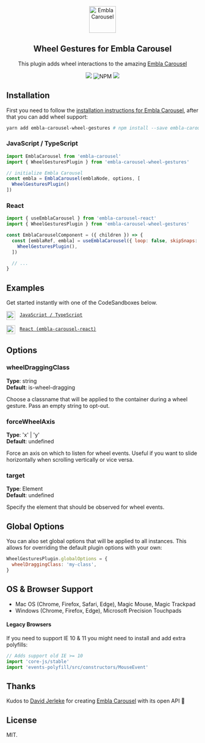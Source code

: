 <p align="center">
  <a href="https://github.com/davidjerleke/embla-carousel" target="_blank"><img width="70" height="70" src="/assets/embla-logo.svg" alt="Embla Carousel"></a>
</p>
<h2 align="center">Wheel Gestures for Embla Carousel</h2>

<p align="center">
  This plugin adds wheel interactions to the amazing
  <a href="https://github.com/davidjerleke/embla-carousel">Embla Carousel</a>
</p>

<p align="center">
  <a href="https://www.npmjs.com/package/embla-carousel-wheel-gestures" target="_blank">
    <img src="https://img.shields.io/npm/v/embla-carousel-wheel-gestures.svg"
  /></a>
  
  <img alt="NPM" src="https://img.shields.io/npm/l/embla-carousel-wheel-gestures">
  
  <a href="https://bundlephobia.com/result?p=embla-carousel-wheel-gestures@1.0.2" target="_blank">
    <img
      src="https://img.shields.io/bundlephobia/minzip/embla-carousel-wheel-gestures?color=%234c1&label=gzip%20size"
    />
  </a>
</p>

## Installation

First you need to follow the [installation instructions for Embla Carousel](https://github.com/davidcetinkaya/embla-carousel#installation), after that you can add wheel support:

```sh
yarn add embla-carousel-wheel-gestures # npm install --save embla-carousel-wheel-gestures
```

### JavaScript / TypeScript

```js
import EmblaCarousel from 'embla-carousel'
import { WheelGesturesPlugin } from 'embla-carousel-wheel-gestures'

// initialize Embla Carousel
const embla = EmblaCarousel(emblaNode, options, [
  WheelGesturesPlugin()
])
```

### React

```js
import { useEmblaCarousel } from 'embla-carousel-react'
import { WheelGesturesPlugin } from 'embla-carousel-wheel-gestures'

const EmblaCarouselComponent = ({ children }) => {
  const [emblaRef, embla] = useEmblaCarousel({ loop: false, skipSnaps: false }, [
    WheelGesturesPlugin(),
  ])

  // ...
}
```

## Examples

<p>Get started instantly with one of the CodeSandboxes below.</p>

<p>
  <img src="/assets/codesandbox.svg" height="23" align="top" /> &nbsp;
  <a href="https://codesandbox.io/s/github/xiel/embla-carousel-wheel-gestures/tree/master/docs/vanilla?file=/src/js/index.ts:1240-1266" target="_blank">
    <code>JavaScript / TypeScript</code>
  </a>
</p>

<p>
  <img src="/assets/codesandbox.svg" height="23" align="top" /> &nbsp;
  <a href="https://codesandbox.io/s/github/xiel/embla-carousel-wheel-gestures/tree/master/docs/react?file=/src/js/EmblaCarousel.tsx:879-942" target="_blank">
    <code>React (embla-carousel-react)</code>
  </a>
</p>

## Options

### wheelDraggingClass
**Type**: string<br/>
**Default**: is-wheel-dragging

Choose a classname that will be applied to the container during a wheel gesture. Pass an empty string to opt-out.


### forceWheelAxis
**Type**: 'x' | 'y'<br/>
**Default**: undefined

Force an axis on which to listen for wheel events. Useful if you want to slide horizontally when scrolling vertically or vice versa.


### target
**Type**: Element<br/>
**Default**: undefined

Specify the element that should be observed for wheel events.

## Global Options

You can also set global options that will be applied to all instances. This allows for overriding the default plugin options with your own:

```js
WheelGesturesPlugin.globalOptions = {
  wheelDraggingClass: 'my-class',
}
```

## OS & Browser Support

- Mac OS (Chrome, Firefox, Safari, Edge), Magic Mouse, Magic Trackpad
- Windows (Chrome, Firefox, Edge), Microsoft Precision Touchpads

#### Legacy Browsers

If you need to support IE 10 & 11 you might need to install and add extra polyfills:

```js
// Adds support old IE >= 10
import 'core-js/stable'
import 'events-polyfill/src/constructors/MouseEvent'
```

## Thanks

Kudos to [David Jerleke](https://github.com/davidjerleke) for creating [Embla Carousel](https://github.com/davidjerleke/embla-carousel) with its open API 🙏

## License

MIT.

